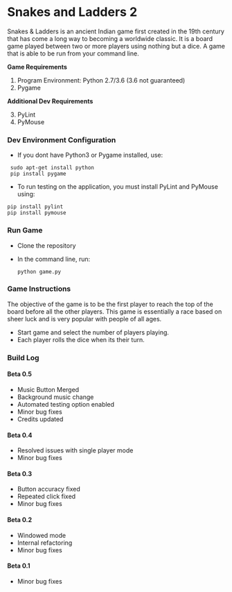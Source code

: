# Snakes and Ladders 2

Snakes & Ladders is an ancient Indian game first created in the 19th century that has come a long way to becoming a worldwide classic. It is a board game played between two or more players using nothing but a dice. A game that is able to be run from your command line.

**Game Requirements**

1) Program Environment: Python 2.7/3.6 (3.6 not guaranteed)
2) Pygame

**Additional Dev Requirements**

3) PyLint
4) PyMouse

### Dev Environment Configuration

* If you dont have Python3 or Pygame installed, use: 
```
 sudo apt-get install python
 pip install pygame
```
* To run testing on the application, you must install PyLint and PyMouse using:
```
pip install pylint
pip install pymouse
```

### Run Game
* Clone the repository
* In the command line, run:

	` python game.py `

### Game Instructions
The objective of the game is to be the first player to reach the top of the board before all the other players. This game is essentially a race based on sheer luck and is very popular with people of all ages. 

- Start game and select the number of players playing. 
- Each player rolls the dice when its their turn. 

### Build Log
#### Beta 0.5 ####
* Music Button Merged
* Background music change
* Automated testing option enabled
* Minor bug fixes
* Credits updated

#### Beta 0.4 ####
* Resolved issues with single player mode
* Minor bug fixes

#### Beta 0.3 ####
* Button accuracy fixed
* Repeated click fixed
* Minor bug fixes

#### Beta 0.2 ####
* Windowed mode
* Internal refactoring
* Minor bug fixes

#### Beta 0.1 ####
* Minor bug fixes
